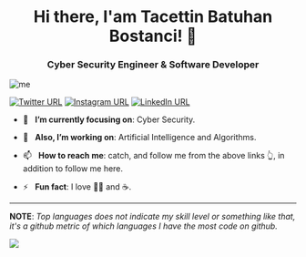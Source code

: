 
<h1 align="center">Hi there, I'am Tacettin Batuhan Bostanci! 👋</h1>
<h3 align="center">Cyber Security Engineer & Software Developer</h3>

<img src="Teklf.png" alt="me">

[![Twitter URL](https://img.shields.io/static/v1?color=red&label=Twitter%20&logo=twitter&logoColor=white&style=for-the-badge&message=Follow)](https://twitter.com/batuubstnc)
[![Instagram URL](https://img.shields.io/static/v1?color=red&label=Instagram&logo=Instagram&logoColor=white&style=for-the-badge&message=follow)](https://www.instagram.com/batuhanbstnc/?hl=tr)
[![LinkedIn URL](https://img.shields.io/static/v1?color=red&label=linkedin&logo=linkedin&logoColor=white&style=for-the-badge&message=Connect)](https://www.linkedin.com/in/tacettin-batuhan-bostanci-667270172/)

- 🎯 &nbsp; **I’m currently focusing on**: Cyber Security.

- 🔭 &nbsp; **Also, I’m working on**: Artificial Intelligence and Algorithms.

- 📫 &nbsp; **How to reach me**: catch, and follow me from the above links 👆, in addition to follow me here.

- ⚡ &nbsp; **Fun fact**: I love 🏋🏼 and ☕️.

<hr/>

**NOTE**: *Top languages does not indicate my skill level or something like that, it's a github metric of which languages I have the most code on github.*


![](https://komarev.com/ghpvc/?username=batuhanbostanci&color=red&style=plastic)
<br/>



<!--
<a href="https://github.com/batuhanbostanci/"><img align="center" src="https://github-readmestats.vercel.app/apiusername=batuhanbostanci&count_private=true&show_icons=true&theme=radical&hide_border=false" /></a> 
<a href="https://github.com/batuhanbostanci/">
  <img align="center" src="https://github-readme-stats.vercel.app/api/toplangs/username=batuhanbostanci&layout=compact&theme=radical&hide_border=false"/></a>
-->


<!--
**batuhanbostanci/batuhanbostanci** is a ✨ _special_ ✨ repository because its `README.md` (this file) appears on your GitHub profile.

Here are some ideas to get you started:

- 🔭 I’m currently working on ...
- 🌱 I’m currently learning ...
- 👯 I’m looking to collaborate on ...
- 🤔 I’m looking for help with ...
- 💬 Ask me about ...
- 📫 How to reach me: ...
- 😄 Pronouns: ...
- ⚡ Fun fact: ...
-->
